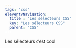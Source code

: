 ```yaml
---
tags: "css"
eleventyNavigation:
  title : "Les sélecteurs CSS"
  key: "Les sélecteurs CSS"
  parent: "CSS"
---
```


Les sélecteurs c’est cool